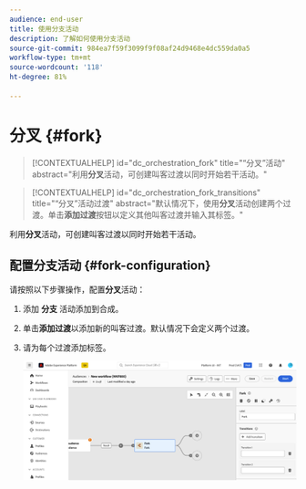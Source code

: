 ```yaml
---
audience: end-user
title: 使用分支活动
description: 了解如何使用分支活动
source-git-commit: 984ea7f59f3099f9f08af24d9468e4dc559da0a5
workflow-type: tm+mt
source-wordcount: '118'
ht-degree: 81%

---
```



# 分叉 {#fork}

>[!CONTEXTUALHELP]
>id="dc_orchestration_fork"
>title="“分叉”活动"
>abstract="利用&#x200B;**分叉**&#x200B;活动，可创建叫客过渡以同时开始若干活动。"

>[!CONTEXTUALHELP]
>id="dc_orchestration_fork_transitions"
>title="“分叉”活动过渡"
>abstract="默认情况下，使用&#x200B;**分叉**&#x200B;活动创建两个过渡。单击&#x200B;**添加过渡**&#x200B;按钮以定义其他叫客过渡并输入其标签。"

利用&#x200B;**分叉**&#x200B;活动，可创建叫客过渡以同时开始若干活动。

## 配置分支活动 {#fork-configuration}

请按照以下步骤操作，配置&#x200B;**分叉**&#x200B;活动：

1. 添加 **分支** 活动添加到合成。
1. 单击&#x200B;**添加过渡**&#x200B;以添加新的叫客过渡。默认情况下会定义两个过渡。
1. 请为每个过渡添加标签。

   ![](../assets/fork.png)

